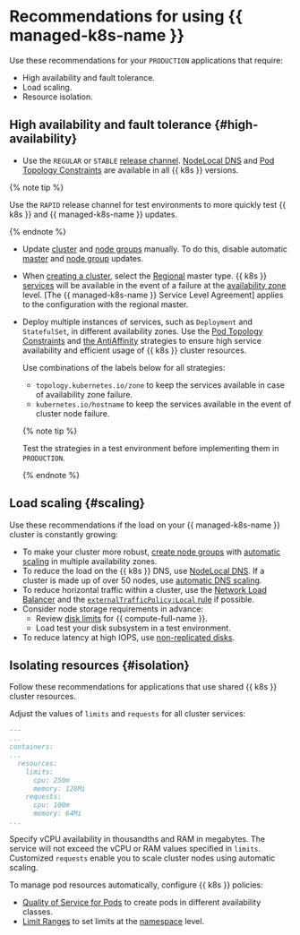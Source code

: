 # Recommendations for using {{ managed-k8s-name }}

Use these recommendations for your `PRODUCTION` applications that require:
* High availability and fault tolerance.
* Load scaling.
* Resource isolation.

## High availability and fault tolerance {#high-availability}

* Use the `REGULAR` or `STABLE` [release channel](../concepts/release-channels-and-updates.md). [NodeLocal DNS](../tutorials/node-local-dns.md) and [Pod Topology Constraints](https://kubernetes.io/docs/concepts/workloads/pods/pod-topology-spread-constraints/) are available in all {{ k8s }} versions.

{% note tip %}

Use the `RAPID` release channel for test environments to more quickly test {{ k8s }} and {{ managed-k8s-name }} updates.

{% endnote %}

* Update [cluster](./index.md#kubernetes-cluster) and [node groups](./index.md#node-group) manually. To do this, disable automatic [master](../operations/kubernetes-cluster/kubernetes-cluster-update.md) and [node group](../operations/node-group/node-group-update.md) updates.
* When [creating a cluster](../operations/kubernetes-cluster/kubernetes-cluster-create.md), select the [Regional](../concepts/index.md#master) master type. {{ k8s }} [services](service.md) will be available in the event of a failure at the [availability zone](../../overview/concepts/geo-scope.md) level. [The {{ managed-k8s-name }} Service Level Agreement] applies to the configuration with the regional master.
* Deploy multiple instances of services, such as `Deployment` and `StatefulSet`, in different availability zones. Use the [Pod Topology Constraints](https://kubernetes.io/docs/concepts/workloads/pods/pod-topology-spread-constraints/) and [the AntiAffinity](https://kubernetes.io/docs/concepts/scheduling-eviction/assign-pod-node/#affinity-and-anti-affinity) strategies to ensure high service availability and efficient usage of {{ k8s }} cluster resources.

  Use combinations of the labels below for all strategies:
  * `topology.kubernetes.io/zone` to keep the services available in case of availability zone failure.
  * `kubernetes.io/hostname` to keep the services available in the event of cluster node failure.

  {% note tip %}

  Test the strategies in a test environment before implementing them in `PRODUCTION`.

  {% endnote %}

## Load scaling {#scaling}

Use these recommendations if the load on your {{ managed-k8s-name }} cluster is constantly growing:
* To make your cluster more robust, [create node groups](../operations/node-group/node-group-create.md) with [automatic scaling](autoscale.md) in multiple availability zones.
* To reduce the load on the {{ k8s }} DNS, use [NodeLocal DNS](../tutorials/node-local-dns.md). If a cluster is made up of over 50 nodes, use [automatic DNS scaling](../tutorials/dns-autoscaler.md).
* To reduce horizontal traffic within a cluster, use the [Network Load Balancer](../operations/create-load-balancer.md) and the [`externalTrafficPolicy:Local` rule](../operations/create-load-balancer.md#advanced) if possible.
* Consider node storage requirements in advance:
  * Review [disk limits](../../compute/concepts/limits.md) for {{ compute-full-name }}.
  * Load test your disk subsystem in a test environment.
* To reduce latency at high IOPS, use [non-replicated disks](../../compute/concepts/disk.md#disks_types).

## Isolating resources {#isolation}

Follow these recommendations for applications that use shared {{ k8s }} cluster resources.

Adjust the values of `limits` and `requests` for all cluster services:

```yaml
---
...
containers:
...
  resources:
    limits:
      cpu: 250m
      memory: 128Mi
    requests:
      cpu: 100m
      memory: 64Mi
...
```

Specify vCPU availability in thousandths and RAM in megabytes. The service will not exceed the vCPU or RAM values specified in `limits`. Customized `requests` enable you to scale cluster nodes using automatic scaling.

To manage pod resources automatically, configure {{ k8s }} policies:
* [Quality of Service for Pods](https://kubernetes.io/docs/tasks/configure-pod-container/quality-service-pod/) to create pods in different availability classes.
* [Limit Ranges](https://kubernetes.io/docs/concepts/policy/limit-range/) to set limits at the [namespace](../concepts/index.md#namespace) level.